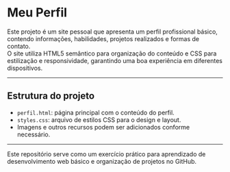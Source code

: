 # Meu Perfil

Este projeto é um site pessoal que apresenta um perfil profissional básico, contendo informações, habilidades, projetos realizados e formas de contato.  
O site utiliza HTML5 semântico para organização do conteúdo e CSS para estilização e responsividade, garantindo uma boa experiência em diferentes dispositivos.

---

## Estrutura do projeto

- `perfil.html`: página principal com o conteúdo do perfil.
- `styles.css`: arquivo de estilos CSS para o design e layout.
- Imagens e outros recursos podem ser adicionados conforme necessário.

---

Este repositório serve como um exercício prático para aprendizado de desenvolvimento web básico e organização de projetos no GitHub.